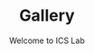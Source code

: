 ---
layout: page
title: Gallery
permalink: /gallery
subtitle: Welcome to ICS Lab
nav: true
nav_order: 4
---